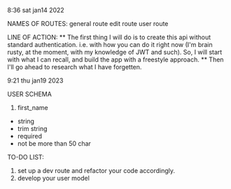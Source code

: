 8:36 sat jan14 2022

NAMES OF ROUTES:
general route
edit route
user route

LINE OF ACTION:
** The first thing I will do is to create this api without standard authentication. i.e. with how you can do it right now (I'm brain rusty, at the moment, with my knowledge of JWT and such). So, I will start with what I can recall, and build the app with a freestyle approach.
** Then I'll go ahead to research what I have forgetten.


9:21 thu jan19 2023

USER SCHEMA
1. first_name
  * string
  * trim string
  * required
  * not be more than 50 char
   

TO-DO LIST:
  1. set up a dev route and refactor your code accordingly.
  1. develop your user model